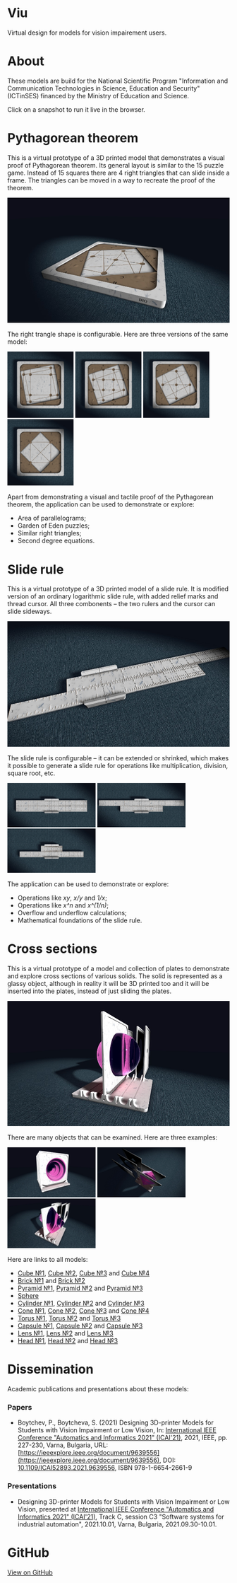 # Viu
Virtual design for models for vision impairement users.

# About

These models are build for the National Scientific Program
"Information and Communication Technologies in Science,
Education and Security" (ICTinSES) financed by the Ministry
of Education and Science.

Click on a snapshot to run it live in the browser.


# Pythagorean theorem

This is a virtual prototype of a 3D printed model that demonstrates
a visual proof of Pythagorean theorem. Its general layout is similar
to the 15 puzzle game. Instead of 15 squares there are 4 right
triangles that can slide inside a frame. The triangles can be moved
in a way to recreate the proof of the theorem.

[<img src="model-pytha/snapshots/snapshot1.jpg">](https://boytchev.github.io/viu/model-pytha/index.html)

The right trangle shape is configurable. Here are three versions of the same model:

[<img src="model-pytha/snapshots/snapshot2.jpg" width="150">](https://boytchev.github.io/viu/model-pytha/index.html?a=10)
[<img src="model-pytha/snapshots/snapshot3.jpg" width="150">](https://boytchev.github.io/viu/model-pytha/index.html?a=15)
[<img src="model-pytha/snapshots/snapshot4.jpg" width="150">](https://boytchev.github.io/viu/model-pytha/index.html?a=20)
[<img src="model-pytha/snapshots/snapshot5.jpg" width="150">](https://boytchev.github.io/viu/model-pytha/index.html?a=30)

Apart from demonstrating a visual and tactile proof of the Pythagorean theorem,
the application can be used to demonstrate or explore:

- Area of parallelograms;
- Garden of Eden puzzles;
- Similar right triangles;    
- Second degree equations.


# Slide rule

This is a virtual prototype of a 3D printed model of a slide rule.
It is modified version of an ordinary logarithmic slide rule, with
added relief marks and thread cursor. All three combonents &ndash;
the two rulers and the cursor can slide sideways.

[<img src="model-ruler/snapshots/snapshot1.jpg">](https://boytchev.github.io/viu/model-ruler/index.html)

The slide rule is configurable &ndash; it can be extended or shrinked,
which makes it possible to generate a slide rule for operations like
multiplication, division, square root, etc.

[<img src="model-ruler/snapshots/snapshot2.jpg" width="200">](https://boytchev.github.io/viu/model-ruler/index.html?a=1&b=1)
[<img src="model-ruler/snapshots/snapshot3.jpg" width="200">](https://boytchev.github.io/viu/model-ruler/index.html?a=1.2&b=0.6)
[<img src="model-ruler/snapshots/snapshot4.jpg" width="200">](https://boytchev.github.io/viu/model-ruler/index.html?a=0.3&b=0.9)

The application can be used to demonstrate or explore:

- Operations like <em>xy</em>, <em>x/y</em> and <em>1/x</em>;
- Operations like <em>x^n</em> and <em>x^(1/n)</em>;
- Overflow and underflow calculations;
- Mathematical foundations of the slide rule.


# Cross sections

This is a virtual prototype of a model and collection of
plates to demonstrate and explore cross sections of various
solids. The solid is represented as a glassy object, although
in reality it will be 3D printed too and it will be inserted
into the plates, instead of just sliding the plates.

[<img src="model-cross/snapshots/snapshot1.jpg">](https://boytchev.github.io/viu/model-cross/index.html?a=1)

There are many objects that can be examined. Here are three examples:

[<img src="model-cross/snapshots/snapshot2.jpg" width="200">](https://boytchev.github.io/viu/model-cross/index.html?a=15)
[<img src="model-cross/snapshots/snapshot3.jpg" width="200">](https://boytchev.github.io/viu/model-cross/index.html?a=5)
[<img src="model-cross/snapshots/snapshot4.jpg" width="200">](https://boytchev.github.io/viu/model-cross/index.html?a=13)

Here are links to all models:

- [Cube №1](https://boytchev.github.io/viu/model-cross/index.html?a=2), [Cube №2](https://boytchev.github.io/viu/model-cross/index.html?a=3), [Cube №3](https://boytchev.github.io/viu/model-cross/index.html?a=4) and [Cube №4](https://boytchev.github.io/viu/model-cross/index.html?a=5)
- [Brick №1](https://boytchev.github.io/viu/model-cross/index.html?a=6) and [Brick №2](https://boytchev.github.io/viu/model-cross/index.html?a=7)
- [Pyramid №1](https://boytchev.github.io/viu/model-cross/index.html?a=18), [Pyramid №2](https://boytchev.github.io/viu/model-cross/index.html?a=19) and [Pyramid №3](https://boytchev.github.io/viu/model-cross/index.html?a=20)
- [Sphere](https://boytchev.github.io/viu/model-cross/index.html?a=1)
- [Cylinder №1](https://boytchev.github.io/viu/model-cross/index.html?a=11), [Cylinder №2](https://boytchev.github.io/viu/model-cross/index.html?a=12) and [Cylinder №3](https://boytchev.github.io/viu/model-cross/index.html?a=13)
- [Cone №1](https://boytchev.github.io/viu/model-cross/index.html?a=14), [Cone №2](https://boytchev.github.io/viu/model-cross/index.html?a=15), [Cone №3](https://boytchev.github.io/viu/model-cross/index.html?a=16) and [Cone №4](https://boytchev.github.io/viu/model-cross/index.html?a=17)
- [Torus №1](https://boytchev.github.io/viu/model-cross/index.html?a=8), [Torus №2](https://boytchev.github.io/viu/model-cross/index.html?a=9) and [Torus №3](https://boytchev.github.io/viu/model-cross/index.html?a=10)
- [Capsule №1](https://boytchev.github.io/viu/model-cross/index.html?a=21), [Capsule №2](https://boytchev.github.io/viu/model-cross/index.html?a=22) and [Capsule №3](https://boytchev.github.io/viu/model-cross/index.html?a=23)
- [Lens №1](https://boytchev.github.io/viu/model-cross/index.html?a=24), [Lens №2](https://boytchev.github.io/viu/model-cross/index.html?a=25) and [Lens №3](https://boytchev.github.io/viu/model-cross/index.html?a=26)
- [Head №1](https://boytchev.github.io/viu/model-cross/index.html?a=27), [Head №2](https://boytchev.github.io/viu/model-cross/index.html?a=28) and [Head №3](https://boytchev.github.io/viu/model-cross/index.html?a=29)



# Dissemination

Academic publications and presentations about these models:

### Papers

- Boytchev, P., Boytcheva, S. (2021) Designing 3D-printer Models for Students with Vision Impairment or Low Vision, In: [International IEEE Conference "Automatics and Informatics 2021" (ICAI'21)](http://www.tu-varna.bg/icai/), 2021, IEEE, pp. 227-230, Varna, Bulgaria, URL: [https://ieeexplore.ieee.org/document/9639556](https://ieeexplore.ieee.org/document/9639556), DOI: [10.1109/ICAI52893.2021.9639556](https://doi.org/10.1109/ICAI52893.2021.9639556), ISBN 978-1-6654-2661-9

### Presentations

- Designing 3D-printer Models for Students with Vision Impairment or Low Vision, presented at [International IEEE Conference "Automatics and Informatics 2021" (ICAI'21)](http://icai-conf.org/), Track C, session C3 "Software systems for industrial automation", 2021.10.01, Varna, Bulgaria, 2021.09.30-10.01.



# GitHub
<a href="https://github.com/boytchev/viu">View on GitHub</a>

